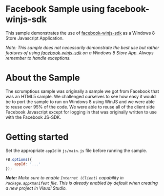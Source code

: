 # Facebook Sample using facebook-winjs-sdk

This sample demonstrates the use of [facebook-winjs-sdk](https://github.com/Thuzi/facebook-winjs-sdk) as a Windows 8 Store Javascript Application.

_Note: This sample does not necessarily demonstrate the best use but rather features of using [facebook-winjs-sdk](https://github.com/Thuzi/facebook-winjs-sdk) on a Windows 8 Store App. Always remember to handle exceptions._

# About the Sample

The scrumptious sample was originally a sample we got from Facebook that was an HTML5 sample.  We challenged ourselves to see how easy it would be to port the sample to run on Windows 8 using WinJS and we were able to reuse over 95% of the code.  We were able to reuse all of the client side Facebook Javascript except for logging in that was originally written to use with the Facebook JS-SDK.  

# Getting started

Set the appropriate `appId` in `js/main.js` file before running the sample.

```js
FB.options({
    appId: '...'
});

```


_**Note:**
Make sure to enable `Internet (Client)` capability in `Package.appxmanifest` file.
This is already enabled by default when creating a new project in Visual Studio._
